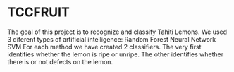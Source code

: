 # TCCFRUIT
The goal of this project is to recognize and classify Tahiti Lemons.
We used 3 diferent types of artificial intelligence:
	Random Forest
	Neural Network
	SVM
For each method we have created 2 classifiers. The very first identifies whether the lemon is ripe  or unripe. The other identifies whether there is or not defects on the lemon.
